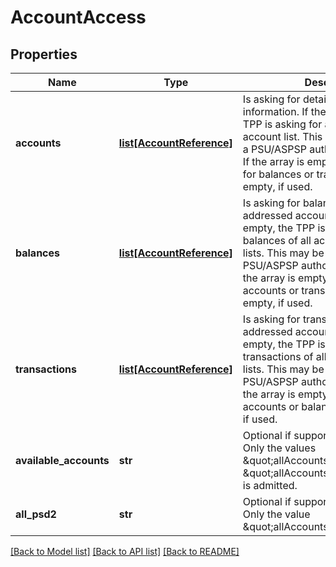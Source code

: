 # AccountAccess

## Properties
Name | Type | Description | Notes
------------ | ------------- | ------------- | -------------
**accounts** | [**list[AccountReference]**](AccountReference.md) | Is asking for detailed account information.   If the array is empty, the TPP is asking for an accessible account list.  This may be restricted in a PSU/ASPSP authorization dialogue. If the array is empty, also the arrays for balances or transactions shall be empty, if used.  | [optional] 
**balances** | [**list[AccountReference]**](AccountReference.md) | Is asking for balances of the addressed accounts.  If the array is empty, the TPP is asking for the balances of all accessible account lists.  This may be restricted in a PSU/ASPSP authorization dialogue. If the array is empty, also the arrays for accounts or transactions shall be empty, if used.  | [optional] 
**transactions** | [**list[AccountReference]**](AccountReference.md) | Is asking for transactions of the addressed accounts.   If the array is empty, the TPP is asking for the transactions of all accessible account lists.  This may be restricted in a PSU/ASPSP authorization dialogue. If the array is empty, also the arrays for accounts or balances shall be empty, if used.  | [optional] 
**available_accounts** | **str** | Optional if supported by API provider.  Only the values \&quot;allAccounts\&quot; or \&quot;allAccountsWithBalances\&quot; is admitted.  | [optional] 
**all_psd2** | **str** | Optional if supported by API provider.  Only the value \&quot;allAccounts\&quot; is admitted.  | [optional] 

[[Back to Model list]](../README.md#documentation-for-models) [[Back to API list]](../README.md#documentation-for-api-endpoints) [[Back to README]](../README.md)

